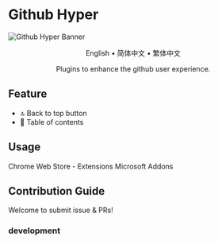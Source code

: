 # Github Hyper
![Github Hyper Banner](https://user-images.githubusercontent.com/39334548/173551041-0aec28df-3b70-451d-becf-4b882129b799.png)
<div align=center>
  <p>English • 简体中文 • 繁体中文</p>
  <p>Plugins to enhance the github user experience.</p>
</div>



## Feature

- 🔝 Back to top button
- 📇 Table of contents

## Usage

Chrome Web Store - Extensions
Microsoft Addons

## Contribution Guide

Welcome to submit issue & PRs!

### development

